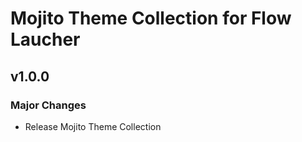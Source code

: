 # Mojito Theme Collection for Flow Laucher

## v1.0.0

### Major Changes

* Release Mojito Theme Collection
